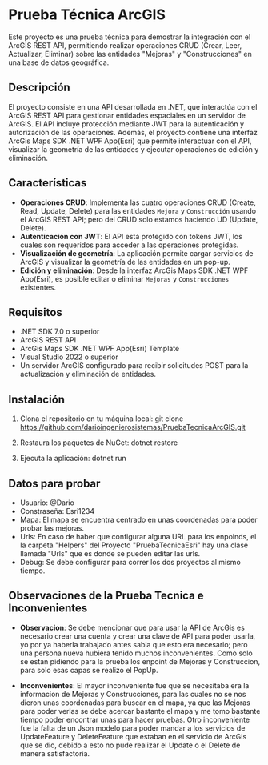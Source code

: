 # Prueba Técnica ArcGIS

Este proyecto es una prueba técnica para demostrar la integración con el ArcGIS REST API, permitiendo realizar operaciones CRUD (Crear, Leer, Actualizar, Eliminar) sobre las entidades "Mejoras" y "Construcciones" en una base de datos geográfica.

## Descripción

El proyecto consiste en una API desarrollada en .NET, que interactúa con el ArcGIS REST API para gestionar entidades espaciales en un servidor de ArcGIS. El API incluye protección mediante JWT para la autenticación y autorización de las operaciones. Además, el proyecto contiene una interfaz ArcGis Maps SDK .NET WPF App(Esri) que permite interactuar con el API, visualizar la geometría de las entidades y ejecutar operaciones de edición y eliminación.

## Características

- **Operaciones CRUD**: Implementa las cuatro operaciones CRUD (Create, Read, Update, Delete) para las entidades `Mejora` y `Construcción` usando el ArcGIS REST API; pero del CRUD solo estamos haciendo UD (Update, Delete).
- **Autenticación con JWT**: El API está protegido con tokens JWT, los cuales son requeridos para acceder a las operaciones protegidas.
- **Visualización de geometría**: La aplicación permite cargar servicios de ArcGIS y visualizar la geometría de las entidades en un pop-up.
- **Edición y eliminación**: Desde la interfaz ArcGis Maps SDK .NET WPF App(Esri), es posible editar o eliminar `Mejoras` y `Construcciones` existentes.

## Requisitos

- .NET SDK 7.0 o superior
- ArcGIS REST API
- ArcGis Maps SDK .NET WPF App(Esri) Template
- Visual Studio 2022 o superior
- Un servidor ArcGIS configurado para recibir solicitudes POST para la actualización y eliminación de entidades.

## Instalación

1. Clona el repositorio en tu máquina local:
   git clone https://github.com/darioingenierosistemas/PruebaTecnicaArcGIS.git

2. Restaura los paquetes de NuGet: dotnet restore

3. Ejecuta la aplicación: dotnet run

## Datos para probar

- Usuario: @Dario
- Constraseña: Esri1234
- Mapa: El mapa se encuentra centrado en unas coordenadas para poder probar las mejoras.
- Urls: En caso de haber que configurar alguna URL para los enpoinds, el la carpeta "Helpers" del Proyecto "PruebaTecnicaEsri" hay una clase llamada "Urls" que es donde se pueden editar las urls.
- Debug: Se debe configurar para correr los dos proyectos al mismo tiempo.

## Observaciones de la Prueba Tecnica e Inconvenientes

- **Observacion**: Se debe mencionar que para usar la API de ArcGis es necesario crear una cuenta y crear una clave de API para poder usarla, yo por ya haberla trabajado antes sabia que esto era necesario; pero una persona nueva hubiera tenido muchos inconvenientes. Como solo se estan pidiendo para la prueba los enpoint de Mejoras y Construccion, para solo esas capas se realizo el PopUp.

- **Inconvenientes**: El mayor inconveniente fue que se necesitaba era la informacion de Mejoras y Construcciones, para las cuales no se nos dieron unas coordenadas para buscar en el mapa, ya que las Mejoras para poder verlas se debe acercar bastante el mapa y me tomo bastante tiempo poder encontrar unas para hacer pruebas.
                      Otro inconveniente fue la falta de un Json modelo para poder mandar a los servicios de UpdateFeature y DeleteFeature que estaban en el servicio de ArcGis que se dio, debido a esto no pude realizar el Update o el Delete de manera satisfactoria.
